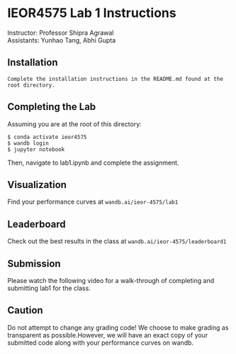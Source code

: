 # IEOR4575 Lab 1 Instructions
Instructor: Professor Shipra Agrawal\
Assistants: Yunhao Tang, Abhi Gupta

## Installation
```
Complete the installation instructions in the README.md found at the root directory.
```

## Completing the Lab
Assuming you are at the root of this directory:
```
$ conda activate ieor4575
$ wandb login
$ jupyter notebook
```
Then, navigate to lab1.ipynb and complete the assignment.

## Visualization
Find your performance curves at ```wandb.ai/ieor-4575/lab1```

## Leaderboard
Check out the best results in the class at ```wandb.ai/ieor-4575/leaderboard1```

## Submission
Please watch the following video for a walk-through of completing and submitting lab1 for the class.

## Caution
Do not attempt to change any grading code! We choose to make grading as transparent as possible.However, we will have an exact copy of your submitted code along with your performance curves on wandb.